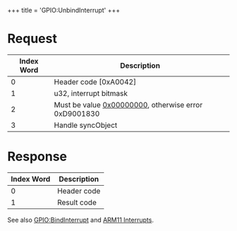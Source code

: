 +++
title = 'GPIO:UnbindInterrupt'
+++

# Request

| Index Word | Description                                                                              |
|------------|------------------------------------------------------------------------------------------|
| 0          | Header code \[0xA0042\]                                                                  |
| 1          | u32, interrupt bitmask                                                                   |
| 2          | Must be value [0x00000000](IPC#message_structure "wikilink"), otherwise error 0xD9001830 |
| 3          | Handle syncObject                                                                        |

# Response

| Index Word | Description |
|------------|-------------|
| 0          | Header code |
| 1          | Result code |

See also [GPIO:BindInterrupt](GPIO:BindInterrupt "wikilink") and [ARM11
Interrupts](ARM11_Interrupts "wikilink").
